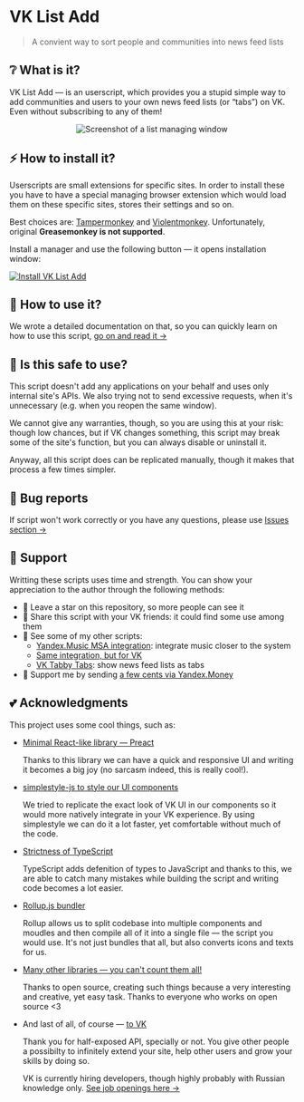 # VK List Add

> A convient way to sort people and communities into news feed lists

## ❔ What is it?

VK List Add — is an userscript, which provides you a stupid simple way to add
communities and users to your own news feed lists (or “tabs”) on VK. Even
without subscribing to any of them!

<p align="center">
  <img src="./assets/managing.jpg" alt="Screenshot of a list managing window">
</p>

## ⚡️ How to install it?

Userscripts are small extensions for specific sites. In order to install these
you have to have a special managing browser extension which would load them on
these specific sites, stores their settings and so on.

Best choices are: [Tampermonkey][tamper] and [Violentmonkey][violent].
Unfortunately, original **Greasemonkey is not supported**.

Install a manager and use the following button — it opens installation window:

[![Install VK List Add][badge]][script_link]

[tamper]: https://www.tampermonkey.net/
[violent]: https://violentmonkey.github.io/
[badge]: https://img.shields.io/badge/VK%20List%20Add-%D0%A3%D1%81%D1%82%D0%B0%D0%BD%D0%BE%D0%B2%D0%B8%D1%82%D1%8C-brightgreen
[script_link]: https://github.com/Sasha-Sorokin/vklistadd/raw/master/dist/vklistadd.user.js

## 📕 How to use it?

We wrote a detailed documentation on that, so you can quickly learn on how
to use this script, [go on and read it →][guide]

[guide]: ./GUIDE.md

## 👀 Is this safe to use?

This script doesn't add any applications on your behalf and uses only internal
site's APIs. We also trying not to send excessive requests, when it's
unnecessary (e.g. when you reopen the same window).

We cannot give any warranties, though, so you are using this at your risk:
though low chances, but if VK changes something, this script may break some
of the site's function, but you can always disable or uninstall it.

Anyway, all this script does can be replicated manually, though it makes that
process a few times simpler.

## 🐞 Bug reports

If script won't work correctly or you have any questions, please use
[Issues section →][issues]

[issues]: https://github.com/Sasha-Sorokin/vklistadd/issues

## 💝 Support

Writting these scripts uses time and strength. You can show your appreciation
to the author through the following methods:

- 🌟 Leave a star on this repository, so more people can see it
- 💬 Share this script with your VK friends: it could find some use among them
- 🧩 See some of my other scripts:
  - [Yandex.Music MSA integration][msa1]: integrate music closer to the system
  - [Same integration, but for VK][msa2]
  - [VK Tabby Tabs][tabs]: show news feed lists as tabs
- 💸 Support me by sending [a few cents via Yandex.Money][yamoney]

[msa1]: https://github.com/Sasha-Sorokin/ymusic_msa
[msa2]: https://github.com/Sasha-Sorokin/vkaintegra
[tabs]: https://github.com/Sasha-Sorokin/vktabbytabs
[yamoney]: https://money.yandex.ru/to/410014746904198

## 💕 Acknowledgments

This project uses some cool things, such as:

- [Minimal React-like library — Preact][preact]

  Thanks to this library we can have a quick and responsive UI and writing
  it becomes a big joy (no sarcasm indeed, this is really cool!).

- [simplestyle-js to style our UI components][simplestyle]

  We tried to replicate the exact look of VK UI in our components so it would
  more natively integrate in your VK experience. By using simplestyle we can
  do it a lot faster, yet comfortable without much of the code.

- [Strictness of TypeScript][typescript]

  TypeScript adds defenition of types to JavaScript and thanks to this, we are
  able to catch many mistakes while building the script and writing code
  becomes a lot easier.

- [Rollup.js bundler][rollup]

  Rollup allows us to split codebase into multiple components and moudles and
  then compile all of it into a single file — the script you would use. It's
  not just bundles that all, but also converts icons and texts for us.

- [Many other libraries — you can't count them all!][package]

  Thanks to open source, creating such things because a very interesting and
  creative, yet easy task. Thanks to everyone who works on open source <3

- And last of all, of course — [to VK][vk_about]

  Thank you for half-exposed API, specially or not. You give other people a
  possibilty to infinitely extend your site, help other users and grow your
  skills by doing so.

  VK is currently hiring developers, though highly probably with Russian
  knowledge only. [See job openings here →][vk_jobs]

[preact]: https://preactjs.com/
[simplestyle]: https://github.com/benduran/simplestyle
[typescript]: https://www.typescriptlang.org/
[rollup]: https://github.com/rollup/rollup
[package]: /package.json
[vk_about]: https://vk.com/about
[vk_jobs]: https://vk.com/jobs
